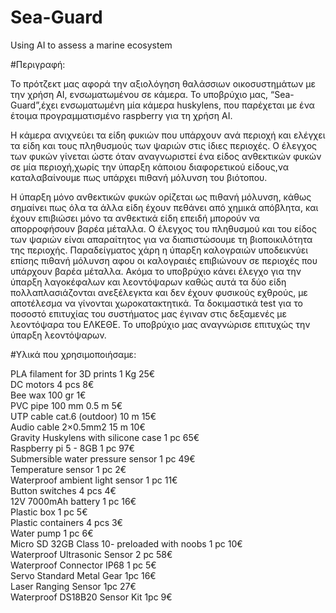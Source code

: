 # Sea-Guard
Using AI to assess a marine ecosystem

#Περιγραφή: 

Το πρότζεκτ μας αφορά την αξιολόγηση θαλάσσιων οικοσυστημάτων με την χρήση AI, ενσωματωμένου σε κάμερα. Το υποβρύχιο μας,
“Sea-Guard”,έχει ενσωματωμένη μία κάμερα huskylens, που παρέχεται με ένα έτοιμα προγραμματισμένο raspberry για τη χρήση AI. 

Η κάμερα ανιχνεύει τα είδη φυκιών που υπάρχουν ανά περιοχή και ελέγχει τα είδη και τους πληθυσμούς των ψαριών στις ίδιες 
περιοχές. 
Ο έλεγχος των φυκών γίνεται ώστε όταν αναγνωριστεί ένα είδος ανθεκτικών φυκών σε μία περιοχή,χωρίς την ύπαρξη κάποιου 
διαφορετικού είδους,να καταλαβαίνουμε πως υπάρχει πιθανή μόλυνση του βιότοπου. 

Η ύπαρξη μόνο ανθεκτικών φυκών ορίζεται ως πιθανή μόλυνση, κάθως σημαίνει πως όλα τα άλλα είδη έχουν πεθάνει από χημικά 
απόβλητα, και έχουν επιβιώσει μόνο τα ανθεκτικά είδη επειδή μπορούν να απορροφήσουν βαρέα μέταλλα. 
Ο έλεγχος του πληθυσμού και του είδος των ψαριών είναι απαραίτητος για να διαπιστώσουμε τη βιοποικιλότητα της περιοχής. 
Παραδείγματος χάρη η ύπαρξη καλογραιών υποδεικνύει επίσης πιθανή μόλυνση αφου οι καλογραιές επιβιώνουν σε περιοχές που 
υπάρχουν  βαρέα μέταλλα. Ακόμα το υποβρύχιο κάνει έλεγχο για την ύπαρξη λαγοκέφαλων και λεοντόψαρων καθώς αυτά τα δύο είδη
πολλαπλασιάζονται ανεξέλεγκτα και δεν έχουν φυσικούς εχθρούς, με αποτέλεσμα να γίνονται χωροκατακτητικά. 
Τα δοκιμαστικά test για το ποσοστό επιτυχίας του συστήματος μας έγιναν στις δεξαμενές με λεοντόψαρα  του ΕΛΚΕΘΕ. 
Το υποβρύχιο μας αναγνώρισε επιτυχώς την ύπαρξη λεοντόψαρων. 


#Υλικά που χρησιμοποιήσαμε: 

PLA filament for 3D prints   1 Kg  25€           
DC motors   4 pcs   8€             
Bee wax   100 gr   1€            
PVC pipe 100 mm     0.5 m    5€             
UTP cable cat.6 (outdoor)   10 m   15€          
Audio cable 2×0.5mm2   15 m   10€            
Gravity Huskylens with silicone case   1 pc   65€              
Raspberry pi 5 - 8GB  1 pc   97€               
Submersible water pressure sensor   1 pc   49€             
Temperature sensor   1 pc   2€              
Waterproof ambient light sensor   1 pc   11€              
Button switches   4 pcs   4€              
12V 7000mAh battery   1 pc   16€               
Plastic box   1 pc   5€           
Plastic containers   4 pcs   3€            
Water pump   1 pc   6€                
Micro SD 32GB Class 10- preloaded with noobs   1 pc   10€               
Waterproof Ultrasonic Sensor   2 pc   58€                 
Waterproof Connector IP68   1 pc   5€               
Servo Standard Metal Gear   1pc   16€             
Laser Ranging Sensor    1pc  27€                
Waterproof  DS18B20 Sensor Kit    1pc    9€            



